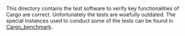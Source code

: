 This directory contains the test software to verify key functionalities of
Cargo are correct. Unfortunately the tests are woefully outdated. The special
instances used to conduct some of the tests can be found in
[Cargo_benchmark](https://github.com/jamjpan/Cargo_benchmark).


